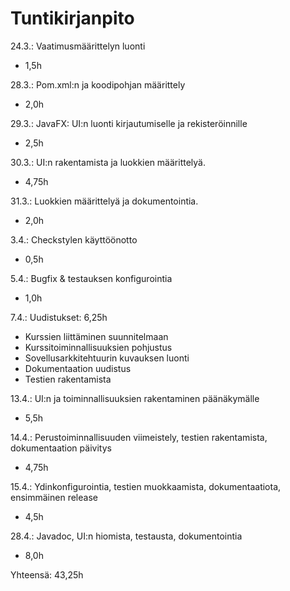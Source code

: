 # Tuntikirjanpito

24.3.: Vaatimusmäärittelyn luonti
- 1,5h

28.3.: Pom.xml:n ja koodipohjan määrittely
- 2,0h

29.3.: JavaFX: UI:n luonti kirjautumiselle ja rekisteröinnille
- 2,5h

30.3.: UI:n rakentamista ja luokkien määrittelyä.
- 4,75h

31.3.: Luokkien määrittelyä ja dokumentointia.
- 2,0h

3.4.: Checkstylen käyttöönotto
- 0,5h

5.4.: Bugfix & testauksen konfigurointia
- 1,0h

7.4.: Uudistukset: 6,25h
- Kurssien liittäminen suunnitelmaan
- Kurssitoiminnallisuuksien pohjustus
- Sovellusarkkitehtuurin kuvauksen luonti
- Dokumentaation uudistus
- Testien rakentamista

13.4.: UI:n ja toiminnallisuuksien rakentaminen päänäkymälle
- 5,5h

14.4.: Perustoiminnallisuuden viimeistely, testien rakentamista, dokumentaation päivitys
- 4,75h

15.4.: Ydinkonfigurointia, testien muokkaamista, dokumentaatiota, ensimmäinen release
- 4,5h

28.4.: Javadoc, UI:n hiomista, testausta, dokumentointia
- 8,0h

Yhteensä: 43,25h